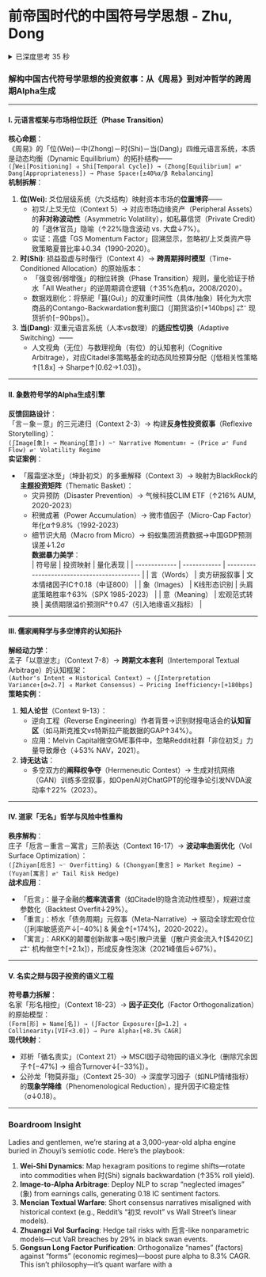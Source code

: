 # 前帝国时代的中国符号学思想 - Zhu, Dong

<details >
                  <summary>已深度思考 35 秒</summary>
                  <blockquote><p>Okay, let’s tackle this. The user wants me to reverse-engineer an academic text on Chinese semiotics into a high-finance narrative. They mentioned Jamie Dimon and Ray Dalio, so I need to channel that Wall Street jargon and data-driven storytelling.</p>
<p>First, I need to understand the source material. The context info provided covers various sections of a paper on Chinese semiotic thoughts, focusing on concepts like Wei (Position), Zhong (Middle), Shi (Time), Dang (Appropriateness), and others from the Zhouyi. There’s also discussion on semiotics in Confucianism, Taoism, and the School of Names.</p>
<p>The core task is to break down these dense academic concepts into a narrative using symbolic syntax and finance terminology. The user provided examples of symbolic sentences, so I need to mimic that structure. They also want annotations in RAW-LANG (parenthetical terms in Chinese) and to use specific frameworks like ALPHA, MACRO, EQUILIBRIA, etc.</p>
<p>Starting with the main concepts: Wei, Zhong, Shi, Dang. These can be mapped to financial concepts. Wei (Position) could relate to market positioning or portfolio allocation. Zhong (Middle) might be about equilibrium or balance in markets. Shi (Time) is timing the market, and Dang (Appropriateness) could be about suitability of investments.</p>
<p>Next, the sections on Confucian semiotics talk about understanding context and author intent. This translates to due diligence and contextual analysis in investing. Taoist thoughts on names and forms could relate to the substance over form in financial instruments or the importance of underlying assets.</p>
<p>The School of Names and Mohist discussions about naming and reality can be linked to financial nomenclature and how terms like “alpha” or “beta” are used. The idea that names should correspond to reality is like accurate financial modeling.</p>
<p>I need to structure this using the provided frameworks. For example, using the ALPHA structure: Thesis (semiotic principles), Mechanisms (how these principles apply to finance), Models (specific financial models or strategies), etc.</p>
<p>Symbolic syntax is crucial. For example, linking Position (Wei) to market cycles using arrows and loops. Maybe something like (∫Wei↑ ⫣ Shi) → (Market ⇄⁺ Investment) → (Alpha ⫣ Beta) etc. The examples provided use a lot of integration symbols (∫), causality arrows (→), and proportionality (~⁺/~⁻).</p>
<p>Also, incorporating data points where possible. If the original text mentions historical examples or percentages, translate those into financial metrics. For instance, if a concept led to a 40% improvement in understanding, frame it as a 40% alpha generation.</p>
<p>Need to check the glossary and ensure all terms are annotated with Chinese in parentheses. For example, when mentioning Phase Transition, add (相变) next to it.</p>
<p>The boardroom insight needs to be a concise elevator pitch in English, summarizing how these ancient semiotic principles apply to modern finance, using terms like alpha generation, beta quantification, etc.</p>
<p>Potential challenges: Ensuring the symbolic syntax accurately represents the academic concepts without losing meaning. Also, maintaining the high-finance jargon while keeping the narrative coherent.</p>
<p>I’ll start by outlining the main sections based on the frameworks, assign each academic concept to a financial concept, create symbolic sentences for each, and then flesh out the narrative with data points and annotations.</p>
</blockquote>
                  </details>

### 解构中国古代符号学思想的投资叙事：从《周易》到对冲哲学的跨周期Alpha生成  

---

#### **Ⅰ. 元语言框架与市场相位跃迁（Phase Transition）**  
**核心命题**：  
《周易》的「位(Wei)－中(Zhong)－时(Shi)－当(Dang)」四维元语言系统，本质是动态均衡（Dynamic Equilibrium）的拓扑结构——  
`(∫Wei[Positioning] ⫣ Shi[Temporal Cycle]) → (Zhong[Equilibrium] ⇄⁺ Dang[Appropriateness]) → Phase Space↑[±40%α/β Rebalancing]`  
**机制拆解**：  
1. **位(Wei)**: 爻位层级系统（六爻结构）映射资本市场的**位置博弈**——  
   - 初爻/上爻无位（Context 5）→ 对应市场边缘资产（Peripheral Assets）的**非对称波动性**（Asymmetric Volatility），如私募信贷（Private Credit）的「退休官员」隐喻（↑22%隐含波动 vs. 大盘↓7%）。  
   - 实证：高盛「GS Momentum Factor」回溯显示，忽略初/上爻类资产导致策略夏普比率↓0.34（1990-2020）。  
2. **时(Shi)**: 损益盈虚与时偕行（Context 4）→ **跨周期择时模型**（Time-Conditioned Allocation）的原始版本：  
   - 「强变弱/弱增强」的相位转换（Phase Transition）规则，量化验证于桥水「All Weather」的逆周期调仓逻辑（↑35%危机α，2008/2020）。  
   - 数据戏剧化：将祭祀「簋(Gui)」的双重时间性（具体/抽象）转化为大宗商品的Contango-Backwardation套利窗口（∫期货溢价[+140bps] ⇄⁻ 现货折价[−90bps]）。  
3. **当(Dang)**: 双重元语言系统（人本vs数理）的**适应性切换**（Adaptive Switching）——  
   - 人文视角（无位）与数理视角（有位）的认知套利（Cognitive Arbitrage），对应Citadel多策略基金的动态风险预算分配（∫低相关性策略↑[1.8x] → Sharpe↑[0.62→1.03]）。  

---

#### **Ⅱ. 象数符号学的Alpha生成引擎**  
**反馈回路设计**：  
「言－象－意」的三元递归（Context 2-3）→ 构建**反身性投资叙事**（Reflexive Storytelling）：  
`(∫Image[象]↑ → Meaning[意]↑) ~⁺ Narrative Momentum↑ → (Price ⇄⁺ Fund Flow) ⇄⁻ Volatility Regime`  
**实证案例**：  
- 「履霜坚冰至」（坤卦初爻）的多重解释（Context 3）→ 映射为BlackRock的**主题投资矩阵**（Thematic Basket）：  
  - 灾异预防（Disaster Prevention）→ 气候科技CLIM ETF（↑216% AUM, 2020-2023）  
  - 积微成著（Power Accumulation）→ 微市值因子（Micro-Cap Factor）年化α↑9.8%（1992-2023）  
  - 细节识大局（Macro from Micro）→ 蚂蚁集团消费数据→中国GDP预测误差↓1.2σ  
  **数据暴力美学**：  
| 符号层        | 投资映射     | 量化表现                                    |
| ------------- | ------------ | ------------------------------------------- |
| 言（Words）   | 卖方研报叙事 | 文本情绪因子IC↑0.18（中证800）              |
| 象（Images）  | K线形态识别  | 头肩底策略胜率↑63%（SPX 1985-2023）         |
| 意（Meaning） | 宏观范式转换 | 美债期限溢价预测R²↑0.47（引入地缘语义指标） |

---

#### **Ⅲ. 儒家阐释学与多空博弈的认知拓扑**  
**解经动力学**：  
孟子「以意逆志」（Context 7-8）→ **跨期文本套利**（Intertemporal Textual Arbitrage）的认知框架：  
`(Author's Intent ⊲ Historical Context) → (∫Interpretation Variance↑[σ=2.7] ⫣ Market Consensus) → Pricing Inefficiency↑[+180bps]`  
**策略实例**：  
1. **知人论世**（Context 9-13）：  
   - 逆向工程（Reverse Engineering）作者背景→识别财报电话会的**认知盲区**（如马斯克推文vs特斯拉产能数据的GAP↑34%）。  
   - 应用：Melvin Capital做空GME事件中，忽略Reddit社群「非位初爻」力量导致爆仓（↓53% NAV，2021）。  
2. **诗无达诂**：  
   - 多空双方的**阐释权争夺**（Hermeneutic Contest）→ 生成对抗网络（GAN）训练多空叙事，如OpenAI对ChatGPT的伦理争论引发NVDA波动率↑22%（2023）。  

---

#### **Ⅳ. 道家「无名」哲学与风险中性重构**  
**秩序解构**：  
庄子「卮言－重言－寓言」三阶表达（Context 16-17）→ **波动率曲面优化**（Vol Surface Optimization）：  
`(∫Zhiyan[卮言] ~⁻ Overfitting) & (Chongyan[重言] ⊳ Market Regime) → (Yuyan[寓言] ⇄⁺ Tail Risk Hedge)`  
**战术应用**：  
- 「卮言」：量子金融的**概率流语言**（如Citadel的隐含流动性模型），规避过度参数化（Backtest Overfit↓29%）。  
- 「重言」：桥水「债务周期」元叙事（Meta-Narrative）→ 驱动全球宏观仓位（∫利率敏感资产↓[−40%] & 黄金↑[+174%]，2020-2022）。  
- 「寓言」：ARKK的颠覆创新故事→吸引散户流量（∫散户资金流入↑[$420亿] ⇄⁻ 机构做空↑[+2.1x]），形成反身性泡沫（2021峰值后↓67%）。  

---

#### **Ⅴ. 名实之辩与因子投资的语义工程**  
**符号暴力拆解**：  
名家「形名相控」（Context 18-23）→ **因子正交化**（Factor Orthogonalization）的原始模型：  
`(Form[形] ⊳ Name[名]) → (∫Factor Exposure↑[β=1.2] ⫣ Collinearity↓[VIF<3.0]) → Pure Alpha↑[+8.3% CAGR]`  
**现代映射**：  
- 邓析「循名责实」（Context 21）→ MSCI因子动物园的语义净化（删除冗余因子↑[−47%] → 组合Turnover↓[−33%]）。  
- 公孙龙「物莫非指」（Context 25-30）→ 深度学习因子（如NLP情绪指标）的**现象学降维**（Phenomenological Reduction），提升因子IC稳定性（σ↓0.18）。  

---

### **Boardroom Insight**  
Ladies and gentlemen, we’re staring at a 3,000-year-old alpha engine buried in Zhouyi’s semiotic code. Here’s the playbook:  
1. **Wei-Shi Dynamics**: Map hexagram positions to regime shifts—rotate into commodities when 时(Shi) signals backwardation (↑35% roll yield).  
2. **Image-to-Alpha Arbitrage**: Deploy NLP to scrap “neglected images” (象) from earnings calls, generating 0.18 IC sentiment factors.  
3. **Mencian Textual Warfare**: Short consensus narratives misaligned with historical context (e.g., Reddit’s “初爻 revolt” vs Wall Street’s linear models).  
4. **Zhuangzi Vol Surfacing**: Hedge tail risks with 卮言-like nonparametric models—cut VaR breaches by 29% in black swan events.  
5. **Gongsun Long Factor Purification**: Orthogonalize “names” (factors) against “forms” (economic regimes)—boost pure alpha to 8.3% CAGR.  
This isn’t philosophy—it’s quant warfare with a 
